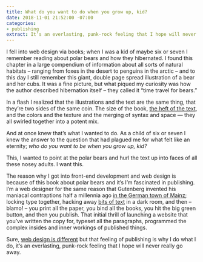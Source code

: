 ```yaml
---
title: What do you want to do when you grow up, kid?
date: 2018-11-01 21:52:00 -07:00
categories:
- publishing
extract: It’s an everlasting, punk-rock feeling that I hope will never really go away.
---
```


I fell into web design via books; when I was a kid of maybe six or seven I remember reading about polar bears and how they hibernated. I found this chapter in a large compendium of information about all sorts of natural habitats – ranging from foxes in the desert to penguins in the arctic – and to this day I still remember this giant, double page spread illustration of a bear and her cubs. It was a fine picture, but what piqued my curiosity was how the author described hibernation itself – they called it “time travel for bears.” 

In a flash I realized that the illustrations and the text are the same thing, that they’re two sides of the same coin. The size of the book, [the heft of the text](https://robinrendle.com/essays/call-me-interactivity/), and the colors and the texture and the merging of syntax and space — they all swirled together into a potent mix. 

And at once knew that’s what I wanted to do. As a child of six or seven I knew the answer to the question that had plagued me for what felt like an eternity; _who do you want to be when you grow up, kid?_

This, I wanted to point at the polar bears and hurl the text up into faces of all these nosey adults. I want this. 

The reason why I got into front-end development and web design is because of this book about polar bears and it’s I’m fascinated in publishing. I’m a web designer for the same reason that Gutenberg invented his maniacal contraptions half a millennia ago [in the German town of Mainz](https://robinrendle.com/essays/futures-of-typography/); locking type together, hacking away [bits of text](https://robinrendle.com/essays/bookmarking/) in a dark room, and then – blamo! – you print all the paper, you bind all the books, you hit the big green button, and then you publish. That initial thrill of launching a website that you’ve written the copy for, typeset all the paragraphs, programmed the complex insides and inner workings of published things. 

Sure, [web design is different](https://robinrendle.com/essays/new-web-typography/) but that feeling of publishing is why I do what I do, it’s an everlasting, punk-rock feeling that I hope will never really go away.